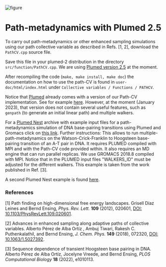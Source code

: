 ![figure](https://aip.scitation.org/na101/home/literatum/publisher/aip/journals/content/jcp/2018/jcp.2018.149.issue-7/1.5027392/20180613/images/large/1.5027392.figures.online.f1.jpeg)


# Path-metadynamics with Plumed 2.5

To carry out path-metadynamics or other enhanced sampling simulations using our path collective variable as described in Refs. [1, 2], 
download the `PathCV.cpp` source file.

Save this file in your plumed-2 distribution in the directory `src/function/PathCV.cpp`. 
We are using [Plumed version 2.5](https://www.plumed.org/download) at the moment.

After recompiling the code (`make, make install, make doc`) the documentation on how to use the path-CV is found in `user-doc/html/index.html` 
under `Collective variables / Functions / PATHCV`.

Notice that [Plumed](https://www.plumed.org/download) already comes with a version of our Path-CV implementation. 
See for example [here](https://www.plumed.org/doc-v2.8/user-doc/html/_p_a_t_h.html). However, at the moment (January 2023), 
that version does not contain several useful features, such as `genpath` (to generate an initial linear path) and multiple walkers.

For a [Plumed Nest](https://www.plumed-nest.org) archive with example input files for a path-metadynamics simulation of DNA base-pairing 
transitions using Plumed and Gromacs 
click on [this link](https://www.plumed-nest.org/eggs/21/033/). Further instructions: This allows to run multiple-path-metadynamics on 
the Watson-Crick-Franklin to Hoogsteen base-pairing transition of an A-T pair in DNA. It requires PLUMED compiled with MPI and with the 
Path-CV code provided within. It also requires an MD engine that can run parallel replicas. We use GROMACS 2018.8 compiled with MPI. 
Notice that in the PLUMED input files "WALKERS_ID" must be adjusted for the different walkers. 
This example is taken from the work published in Ref. [3].

A second Plumed Nest example is found [here](https://www.plumed-nest.org/eggs/21/049/).


### References
[1] Path finding on high-dimensional free energy landscapes. Grisell Díaz Leines and Bernd Ensing, _Phys. Rev. Lett._ __109__ (2012), 020601,  [DOI: 10.1103/PhysRevLett.109.020601](https://doi.org/10.1103/PhysRevLett.109.020601).

[2] Advances in enhanced sampling along adaptive paths of collective variables. Alberto Pérez de Alba Ortíz , Ambuj Tiwari, Rakesh C. Puthenkalathil, and Bernd Ensing, _J. Chem. Phys._ __149__ (2018), 072320, [DOI: 10.1063/1.5027392](https://doi.org/10.1063/1.5027392).

[3] Sequence dependence of transient Hoogsteen base pairing in DNA. Alberto Pérez de Alba Ortíz, Jocelyne Vreede, and Bernd Ensing,  _PLOS Computational Biology_ __18__ (2022), e1010113.
